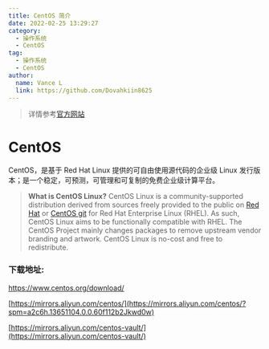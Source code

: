 ```yaml
---
title: CentOS 简介
date: 2022-02-25 13:29:27
category:
  - 操作系统
  - CentOS
tag:
  - 操作系统
  - CentOS
author: 
  name: Vance L
  link: https://github.com/Dovahkiin8625
---
```



> 详情参考[官方网站](https://www.centos.org/)

# CentOS

CentOS，是基于 Red Hat Linux 提供的可自由使用源代码的企业级 Linux 发行版本；是一个稳定，可预测，可管理和可复制的免费企业级计算平台。

> **What is CentOS Linux?**
> CentOS Linux is a community-supported distribution derived from sources freely provided to the public on [Red Hat](ftp://ftp.redhat.com/pub/redhat/linux/enterprise/) or [CentOS git](https://git.centos.org/) for Red Hat Enterprise Linux (RHEL). As such, CentOS Linux aims to be functionally compatible with RHEL. The CentOS Project mainly changes packages to remove upstream vendor branding and artwork. CentOS Linux is no-cost and free to redistribute.

### 下载地址:

https://www.centos.org/download/

 [https://mirrors.aliyun.com/centos/](https://mirrors.aliyun.com/centos/?spm=a2c6h.13651104.0.0.60f112b2Jkwd0w) 

 [https://mirrors.aliyun.com/centos-vault/](https://mirrors.aliyun.com/centos-vault/)

## 
